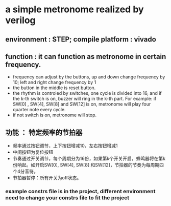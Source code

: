 # a simple metronome realized by verilog
## environment : STEP; compile platform : vivado

## function : it can function as metronome in certain frequency. 
- frequency can adjust by the buttons, up and down change frequency by 10; left and right change frequency by 1
-	the button in the middle is reset button.
- the rhythm is controled by switches, one cycle is divided into 16, and if the k-th switch is on, buzzer will ring in the k-th part. For example: if SW[0] , SW[4], SW[8] and SW[12] is on, metronome will play four quarter note every cycle.
- if not switch is on, metronome will stop.

## 功能 ： 特定频率的节拍器
- 频率通过按钮调节，上下按钮增减10，左右按钮增减1
- 中间按钮为复位按钮
- 节奏通过开关调节，每个周期分为16份，如果第k个开关开启，蜂鸣器将在第k份响起。如开启SW[0], SW[4], SW[8] 和SW[12]，节拍器的节奏为每周期四个4分音符。
- 节拍器暂停：所有开关为off状态。

### example constrs file is in the project, different environment need to change your constrs file to fit the project
